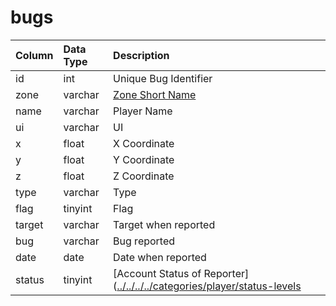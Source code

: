 # bugs

| Column | Data Type | Description |
| :--- | :--- | :--- |
| id | int | Unique Bug Identifier |
| zone | varchar | [Zone Short Name](../../../../categories/zones/zone-list) |
| name | varchar | Player Name |
| ui | varchar | UI |
| x | float | X Coordinate |
| y | float | Y Coordinate |
| z | float | Z Coordinate |
| type | varchar | Type |
| flag | tinyint | Flag |
| target | varchar | Target when reported |
| bug | varchar | Bug reported |
| date | date | Date when reported |
| status | tinyint | \[Account Status of Reporter\]\([../../../../categories/player/status-levels](../../../../categories/player/status-levels) |

